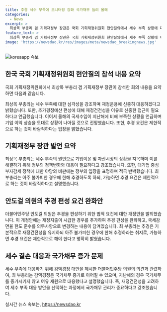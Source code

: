 ```yaml
---
title: 추경 세수 부족에 모니터링 강화 국가채무 늘려 올해
categories:
  - News
excerpt: >
  최상목 부총리 겸 기획재정부 장관은 국회 기획재정위원회 현안질의에서 세수 부족 상황에 대해 심각한 관심을 표명하고, 재정운용에 주름이 가지 않도록 최선을 다하겠다고 강조했다. 올해 들어 세수 부족으로 인한 경제 위기를 맞고 있으며, 법인세와 기업이익에 관한 어려움을 지적했지만, 기업 이익이 늘어나고 있는 점을 언급하며 상황이 나아질 것으로 전망하였다. 또한, 추가경정예산 편성에 대해서는 신중한 접근이 필요하며, 추경 요건은 제한적으로 설정해야 한다는 입장을 밝혔다. 특히, 감액추경을 통해 세수 부족에 대응할 수 있지만 국가채무 증가를 우려하여 추경은 제한적으로 편성해야 한다고 강조했다.
feature_text: >
  최상목 부총리 겸 기획재정부 장관은 국회 기획재정위원회 현안질의에서 세수 부족 상황에 대해 심각한 관심을 표명하고, 재정운용에 주름이 가지 않도록 최선을 다하겠다고 강조했다. 올해 들어 세수 부족으로 인한 경제 위기를 맞고 있으며, 법인세와 기업이익에 관한 어려움을 지적했지만, 기업 이익이 늘어나고 있는 점을 언급하며 상황이 나아질 것으로 전망하였다. 또한, 추가경정예산 편성에 대해서는 신중한 접근이 필요하며, 추경 요건은 제한적으로 설정해야 한다는 입장을 밝혔다. 특히, 감액추경을 통해 세수 부족에 대응할 수 있지만 국가채무 증가를 우려하여 추경은 제한적으로 편성해야 한다고 강조했다.
image: 'https://newsdao.kr/res/images/meta/newsdao_breakingnews.jpg'
---
```


<p><img src="https://newsdao.kr/res/images/meta/newsdao_breakingnews.jpg" alt="koreaapp 속보" /></p>

<h2 data-ke-size="size26">한국 국회 기획재정위원회 현안질의 참석 내용 요약</h2>

<p>국회 기획재정위원회에서 최상목 부총리 겸 기획재정부 장관이 참석한 회의 내용을 요약하면 다음과 같습니다.</p>

<p data-ke-size="size16">최상목 부총리는 세수 부족에 대한 심각성을 강조하며 재정운용에 신중히 대응하겠다고 밝혔습니다. 또한, 추가경정예산 편성에 대해 재정건전성을 이유로 신중한 접근이 필요하다고 언급했습니다. 이어서 올해의 국세수입이 지난해에 비해 부족한 상황을 언급하며 기업 이익 상승을 토대로 상황이 나아질 것으로 전망했습니다. 또한, 추경 요건은 제한적으로 하는 것이 바람직하다는 입장을 밝혔습니다.</p>

<h2 data-ke-size="size26">기획재정부 장관 발언 요약</h2>

<p data-ke-size="size16">최상목 부총리는 세수 부족의 원인으로 기업이윤 및 자산시장의 상황을 지목하며 이를 해결하기 위해 정부의 정책변화와 대응이 필요하다고 강조했습니다. 또한, 대기업 중심 부자감세 정책에 대한 야당의 비판에는 정부의 입장을 표명하며 적극 반박했습니다. 최 부총리는 아주 불가피한 경우에 한해 추경하도록 하되, 가능하면 추경 요건은 제한적으로 하는 것이 바람직하다고 설명했습니다.</p>

<h2 data-ke-size="size26">안도걸 의원의 추경 편성 요건 완화안</h2>

<p data-ke-size="size16">더불어민주당 안도걸 의원은 추경을 편성하기 위한 법적 요건에 대한 개정안을 발의했습니다. 이 개정안에는 재정지출이 시급한 경우를 추가하여 추경 편성을 완화하고, 국세감면율 한도 준수를 의무사항으로 변경하는 내용이 담겨있습니다. 최 부총리는 추경은 기본적으로 재정건전성을 유지하되 아주 불가피한 경우에 한해 추경하라는 취지로, 가능하면 추경 요건은 제한적으로 해야 한다고 명확히 밝혔습니다.</p>

<h2 data-ke-size="size26">세수 결손 대응과 국가채무 증가 문제</h2>

<p data-ke-size="size16">세수 부족에 대응하기 위해 감액경정 대안을 제시한 더불어민주당 의원의 의견과 관련하여, 최 부총리는 감액경정은 국가채무 증가로 이어질 수 있으며, 지난해의 경우 국가채무를 증가시키지 않고 여유 재원으로 대응했다고 설명했습니다. 즉, 재정건전성을 고려하여 세수 부족 대응 방안을 선택하는 과정에서 국가채무 관리가 중요하다고 강조했습니다.</p>
실시간 뉴스 속보는, <a href="https://newsdao.kr" rel="dofollow">https://newsdao.kr</a>


